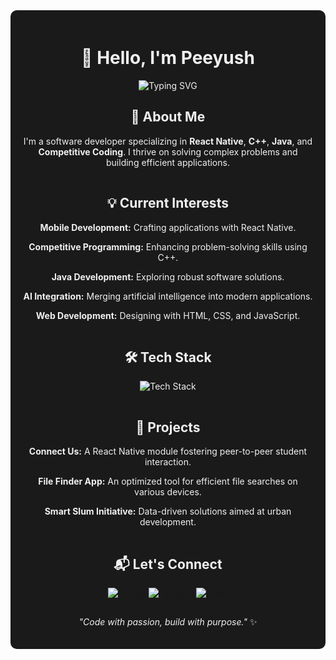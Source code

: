 <div align="center" style="padding: 20px; border-radius: 10px; background-color: #1a1a1a; color: #f0f0f0;">

# 👋 **Hello, I'm Peeyush**

![Typing SVG](https://readme-typing-svg.herokuapp.com?font=Fira+Code&size=35&duration=4000&color=00C9FF&center=true&vCenter=true&width=600&lines=Software+Developer;React+Native+|+C%2B%2B+|+Java;Competitive+Programmer;AI+Enthusiast)

## 🚀 **About Me**
I'm a software developer specializing in **React Native**, **C++**, **Java**, and **Competitive Coding**. I thrive on solving complex problems and building efficient applications.

---

## 💡 **Current Interests**
**Mobile Development:** Crafting applications with React Native.

**Competitive Programming:** Enhancing problem-solving skills using C++.

**Java Development:** Exploring robust software solutions.

**AI Integration:** Merging artificial intelligence into modern applications.

**Web Development:** Designing with HTML, CSS, and JavaScript.

---

## 🛠️ **Tech Stack**
<p align="center">
  <img src="https://skillicons.dev/icons?i=cpp,java,react,js,html,css,python,git,vscode,androidstudio" alt="Tech Stack" />
</p>

---

## 🌟 **Projects**
**Connect Us:** A React Native module fostering peer-to-peer student interaction.

**File Finder App:** An optimized tool for efficient file searches on various devices.

**Smart Slum Initiative:** Data-driven solutions aimed at urban development.

---

## 📬 **Let's Connect**
<p align="center">
  <a href="https://github.com/peeyush6" target="_blank">
    <img src="https://img.shields.io/badge/GitHub-333?style=for-the-badge&logo=github&logoColor=white" alt="GitHub" />
  </a>
  <a href="https://www.linkedin.com/in/your-profile" target="_blank">
    <img src="https://img.shields.io/badge/LinkedIn-0077B5?style=for-the-badge&logo=linkedin&logoColor=white" alt="LinkedIn" />
  </a>
  <a href="mailto:your-email@example.com" target="_blank">
    <img src="https://img.shields.io/badge/Email-D14836?style=for-the-badge&logo=gmail&logoColor=white" alt="Email" />
  </a>
</p>

---

*"Code with passion, build with purpose."* ✨

</div>
